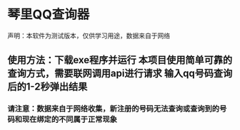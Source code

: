 # 琴里QQ查询器
声明：本软件为测试版本，仅供学习用途，数据来自于网络
## 使用方法：下载exe程序并运行 本项目使用简单可靠的查询方式，需要联网调用api进行请求 输入qq号码查询后的1-2秒弹出结果
### 请注意：数据来自于网络收集，新注册的号码无法查询或查询到的号码和现在绑定的不同属于正常现象
